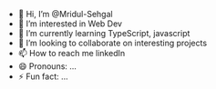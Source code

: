- 👋 Hi, I’m @Mridul-Sehgal
- 👀 I’m interested in Web Dev
- 🌱 I’m currently learning TypeScript, javascript
- 💞️ I’m looking to collaborate on interesting projects
- 📫 How to reach me linkedIn
- 😄 Pronouns: ...
- ⚡ Fun fact: ...

<!---
Mridul-WebO/Mridul-WebO is a ✨ special ✨ repository because its `README.md` (this file) appears on your GitHub profile.
You can click the Preview link to take a look at your changes.
--->
